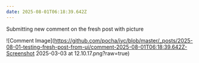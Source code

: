 ```yaml
---
date: 2025-08-01T06:18:39.642Z
---
```


Submitting new comment on the fresh post with picture

![Comment Image](https://github.com/pocha/iyc/blob/master/_posts/2025-08-01-testing-fresh-post-from-ui/comment-2025-08-01T06:18:39.642Z-Screenshot 2025-03-03 at 12.10.17.png?raw=true)
